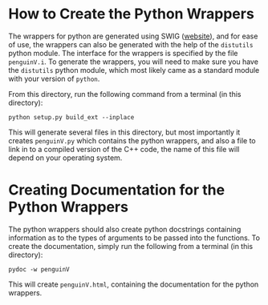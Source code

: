 # How to Create the Python Wrappers

The wrappers for python are generated using SWIG ([website](http://www.swig.org/)), and for ease of use, the wrappers
can also be generated with the help of the `distutils` python module. 
The interface for the wrappers is specified by the file `penguinV.i`. To generate the wrappers, 
you will need to make sure you have the `distutils` python module, which most likely came as a standard module with your version of `python`.

From this directory, run the following command from a terminal (in this directory):

```
python setup.py build_ext --inplace
``` 

This will generate several files in this directory, but most importantly it creates `penguinV.py` which contains the python wrappers, and also a file to
link in to a compiled version of the C++ code, the name of this file will depend on your operating system.

# Creating Documentation for the Python Wrappers

The python wrappers should also create python docstrings containing information as to the types of arguments to be passed into the functions. To create
the documentation, simply run the following from a terminal (in this directory):

``` 
pydoc -w penguinV
```

This will create `penguinV.html`, containing the documentation for the python wrappers.
